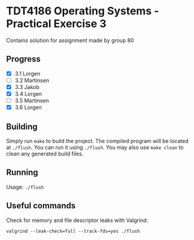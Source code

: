 # TDT4186 Operating Systems - Practical Exercise 3

Contains solution for assignment made by group 80

## Progress

- [x] 3.1 Lorgen
- [ ] 3.2 Martinsen
- [x] 3.3 Jakob
- [x] 3.4 Lorgen
- [ ] 3.5 Martinsen
- [x] 3.6 Lorgen

## Building

Simply run `make` to build the project. The compiled program will be located at `./flush`. You can run it using `./flush`. You may also use `make clean` to clean any generated build files.

## Running

Usage: `./flush`

## Useful commands

Check for memory and file descriptor leaks with Valgrind:

`valgrind --leak-check=full --track-fds=yes ./flush`
